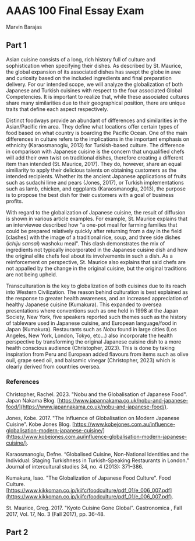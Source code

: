 # AAAS 100 Final Essay Exam

Marvin Barajas

## Part 1

Asian cuisine consists of a long, rich history full of culture and sophistication when specifying their dishes. 
As described by St. Maurice, the global expansion of its associated dishes has swept the globe in awe and curiosity based on the included ingredients and final preparation delivery. 
For our intended scope, we will analyze the globalization of both Japanese and Turkish cuisines with respect to the four associated Global Competencies. 
It is important to realize that, while these associated cultures share many similarities due to their geographical position, there are unique traits that define each aspect respectively. 

Distinct foodways provide an abundant of differences and similarities in the Asian/Pacific rim area. 
They define what locations offer certain types of food based on what country is boarding the Pacific Ocean. 
One of the main differences in culture refers to the implications in the important emphasis on ethnicity (Karaosmanoglu, 2013) for Turkish-based culture. 
The difference in comparison with Japanese cuisine is the concern that unqualified chefs will add their own twist on traditional dishes, therefore creating a different item than intended (St. Maurice, 2017). 
They do, however, share an equal similiarity to apply their delicious talents on obtaining customers as the intended recipients. 
Whether its the ancient Japanese applications of fruits such as sudachi lime and pears (Jones, 2017), or Turkish implementations such as lamb, chicken, and eggplants (Karaosmanoglu, 2013), the purpose is to propose the best dish for their customers with a goal of business profits.

With regard to the globalization of Japanese cuisine, the result of diffusion is shown in various article examples. 
For example, St. Maurice explains that an interviewee described how "a one-pot meal for farming families that could be prepared relatively quickly after returning from a day in the field [clashes] with the image of a traditional rice, soup, and three side dishes (*ichiju sansai*) washoku meal". 
This clash demonstrates the mix of ingredients not typically incorporated in the Japanese cuisine dish and how the original elite chefs feel about its involvements in such a dish. 
As a reinforcement on perspective, St. Maurice also explains that said chefs are not appalled by the change in the original cuisine, but the original traditions are not being upheld. 

Transculturation is the key to globalization of both cuisines due to its reach into Western Civilization. 
The reason behind culturation is best explained as the response to greater health awareness, and an increased appreciation of healthy Japanese cuisine (Kumakura). 
This expanded to oversea presentations where conventions such as one held in 1998 at the Japan Society, New York, five speakers reported such themes such as the history of tableware used in Japanese cuisine, and European language/food in Japan (Kumakura). 
Restaurants such as *Nobu* found in large cities (Los Angeles, New York, London, Tokyo, etc...) also incorporate the health perspective by transforming the original Japanese cuisine dish to a more health conscious audience (Christopher, 2023). 
This is done by taking inspiration from Peru and European added flavours from items such as olive ouil, grape seed oil, and balsamic vinegar (Christopher, 2023) which is clearly derived from countries oversea.

### References

Christopher, Rachel. 2023. "Nobu and the Globalisation of Japanese Food". Japan Nakama Blog. [https://www.japannakama.co.uk/nobu-and-japanese-food/](https://www.japannakama.co.uk/nobu-and-japanese-food/).

Jones, Kobe. 2017. "The Influence of Globalisation on Modern Japanese Cuisine". Kobe Jones Blog. [https://www.kobejones.com.au/influence-globalisation-modern-japanese-cuisine/](https://www.kobejones.com.au/influence-globalisation-modern-japanese-cuisine/).

Karaosmanoglu, Defne. “Globalised Cuisine, Non-National Identities and the Individual: Staging Turkishness in Turkish-Speaking Restaurants in London.” Journal of intercultural studies 34, no. 4 (2013): 371–386.

Kumakura, Isao. "The Globalization of Japanese Food Culture". Food Culture. [https://www.kikkoman.co.jp/kiifc/foodculture/pdf_01/e_006_007.pdf](https://www.kikkoman.co.jp/kiifc/foodculture/pdf_01/e_006_007.pdf).

St. Maurice, Greg. 2017. "Kyoto Cuisine Gone Global". Gastronomica , Fall 2017, Vol. 17, No. 3 (Fall 2017), pp. 36-48.

## Part 2

